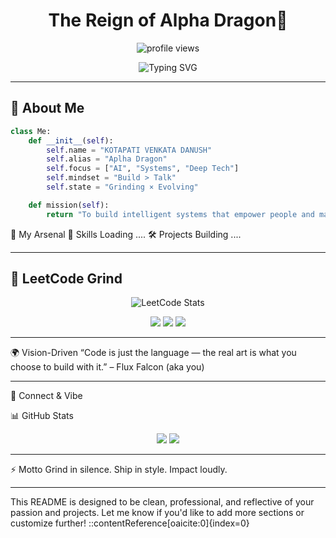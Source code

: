 <h1 align="center">The Reign of Alpha Dragon🐉</h1>
<p align="center">
  <img src="https://komarev.com/ghpvc/?username=OnlyVenkatadanush&label=Profile+Views&color=brightgreen&style=flat-square" alt="profile views" />
</p>

<p align="center">
  <img src="https://readme-typing-svg.demolab.com?font=Fira+Code&duration=2500&pause=1000&color=00F7FF&center=true&width=500&lines=Engineering+AI+for+Impact...;Building+Next-Gen+Tools+%F0%9F%A4%97;Chasing+Greatness+Relentlessly...;Coding+with+Purpose+%E2%9A%94%EF%B8%8F" alt="Typing SVG" />
</p>

---

## 🧠 About Me

```python
class Me:
    def __init__(self):
        self.name = "KOTAPATI VENKATA DANUSH"
        self.alias = "Aplha Dragon"
        self.focus = ["AI", "Systems", "Deep Tech"]
        self.mindset = "Build > Talk"
        self.state = "Grinding × Evolving"

    def mission(self):
        return "To build intelligent systems that empower people and make legacy-worthy impact."
```
💼 My Arsenal
🔮 Skills Loading ....
🛠️ Projects Building ....

 ---

## 🧠 LeetCode Grind

<p align="center">
  <img src="https://leetcard.jacoblin.cool/venkatadanush?theme=dark&ext=heatmap&font=Fira+Code&border=0" alt="LeetCode Stats" />
</p>

<p align="center">
  <img src="https://img.shields.io/badge/Problems_Solved-118-orange?style=for-the-badge&logo=leetcode&logoColor=white" />
  <img src="https://img.shields.io/badge/Max_Streak-61_days-red?style=for-the-badge&logo=fire&logoColor=white" />
  <img src="https://img.shields.io/badge/🏆_Global_Rank-10,14,914-yellow?style=for-the-badge&logo=ranking&logoColor=white" />
</p>


 ---

🌍 Vision-Driven
“Code is just the language — the real art is what you choose to build with it.”
– Flux Falcon (aka you)

---

🔗 Connect & Vibe


📊 GitHub Stats
<p align="center"> <img src="https://github-readme-stats.vercel.app/api?username=OnlyVenkatadanush&show_icons=true&theme=radical" /> <img src="https://github-readme-streak-stats.herokuapp.com?user=OnlyVenkatadanush&theme=tokyonight&hide_border=true" /> </p>

---

⚡ Motto
Grind in silence. Ship in style. Impact loudly.


---

This README is designed to be clean, professional, and reflective of your passion and projects. Let me know if you'd like to add more sections or customize further!
::contentReference[oaicite:0]{index=0}
<!---
OnlyVenkatadanush/OnlyVenkatadanush is a ✨ special ✨ repository because its `README.md` (this file) appears on your GitHub profile.
You can click the Preview link to take a look at your changes.
--->
